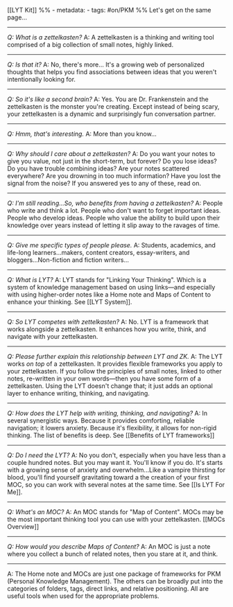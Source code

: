 [[LYT Kit]]
%% - metadata:
	- tags: #on/PKM %%
Let's get on the same page...

---
*Q: What is a zettelkasten?*
A: A zettelkasten is a thinking and writing tool comprised of a big collection of small notes, highly linked.

---
*Q: Is that it?*
A: No, there's more... It's a growing web of personalized thoughts that helps you find associations between ideas that you weren't intentionally looking for.

---
*Q: So it's like a second brain?*
A: Yes. You are Dr. Frankenstein and the zettelkasten is the monster you're creating. Except instead of being scary, your zettelkasten is a dynamic and surprisingly fun conversation partner. 

---
*Q: Hmm, that's interesting.*
A: More than you know...

---
*Q: Why should I care about a zettelkasten?*
A: Do you want your notes to give you value, not just in the short-term, but forever?
Do you lose ideas? Do you have trouble combining ideas? Are your notes scattered everywhere? Are you drowning in too much information? Have you lost the signal from the noise? If you answered yes to any of these, read on.

---
*Q: I'm still reading...So, who benefits from having a zettelkasten?*
A: People who write and think a lot. People who don't want to forget important ideas. People who develop ideas. People who value the ability to build upon their knowledge over years instead of letting it slip away to the ravages of time.

---
*Q: Give me specific types of people please.*
A: Students, academics, and life-long learners...makers, content creators, essay-writers, and bloggers...Non-fiction and fiction writers...

---
*Q: What is LYT?*
A: LYT stands for "Linking Your Thinking". Which is a system of knowledge management based on using links—and especially with using higher-order notes like a Home note and Maps of Content to enhance your thinking. See [[LYT System]].

---
*Q: So LYT competes with zettelkasten?*
A: No. LYT is a framework that works alongside a zettelkasten. It enhances how you write, think, and navigate with your zettelkasten. 

---
*Q: Please further explain this relationship between LYT and ZK.*
A: The LYT works *on top* of a zettelkasten. It provides flexible frameworks you apply to your zettelkasten. If you follow the principles of small notes, linked to other notes, re-written in your own words—then you have some form of a zettelkasten. Using the LYT doesn't change that; it just adds an optional layer to enhance writing, thinking, and navigating.

---
*Q: How does the LYT help with writing, thinking, and navigating?*
A: In several synergistic ways. Because it provides comforting, reliable navigation; it lowers anxiety. Because it's flexibility, it allows for non-rigid thinking. The list of benefits is deep. See [[Benefits of LYT frameworks]] 

---
*Q: Do I need the LYT?*
A: No you don't, especially when you have less than a couple hundred notes. But you may want it. You'll know if you do. It's starts with a growing sense of anxiety and overwhelm...Like a vampire thirsting for blood, you'll find yourself gravitating toward a the creation of your first MOC, so you can work with several notes at the same time. See [[Is LYT For Me]].

---
*Q: What's an MOC?*
A: An MOC stands for "Map of Content". MOCs may be the most important thinking tool you can use with your zettelkasten. [[MOCs Overview]]

---
*Q: How would you describe Maps of Content?*
A: An MOC is just a note where you collect a bunch of related notes, then you stare at it, and think.

---
A: The Home note and MOCs are just one package of frameworks for PKM (Personal Knowledge Management). The others can be broadly put into the categories of folders, tags, direct links, and relative positioning. All are useful tools when used for the appropriate problems. 
